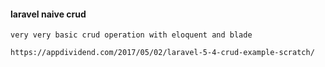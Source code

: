 #### laravel naive crud

    very very basic crud operation with eloquent and blade

    https://appdividend.com/2017/05/02/laravel-5-4-crud-example-scratch/
